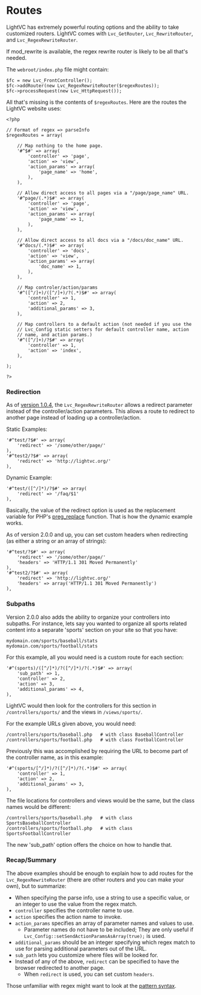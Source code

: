 Routes
======

LightVC has extremely powerful routing options and the ability to take customized routers.  LightVC comes with `Lvc_GetRouter`, `Lvc_RewriteRouter`, and `Lvc_RegexRewriteRouter`.

If mod_rewrite is available, the regex rewrite router is likely to be all that's needed.

The `webroot/index.php` file might contain:

	$fc = new Lvc_FrontController();
	$fc->addRouter(new Lvc_RegexRewriteRouter($regexRoutes));
	$fc->processRequest(new Lvc_HttpRequest());

All that's missing is the contents of `$regexRoutes`.  Here are the routes the LightVC website uses:

	<?php
	
	// Format of regex => parseInfo
	$regexRoutes = array(
	
		// Map nothing to the home page.
		'#^$#' => array(
			'controller' => 'page',
			'action' => 'view',
			'action_params' => array(
				'page_name' => 'home',
			),
		),
		
		// Allow direct access to all pages via a "/page/page_name" URL.
		'#^page/(.*)$#' => array(
			'controller' => 'page',
			'action' => 'view',
			'action_params' => array(
				'page_name' => 1,
			),
		),
		
		// Allow direct access to all docs via a "/docs/doc_name" URL.
		'#^docs/(.*)$#' => array(
			'controller' => 'docs',
			'action' => 'view',
			'action_params' => array(
				'doc_name' => 1,
			),
		),
		
		// Map controler/action/params
		'#^([^/]+)/([^/]+)/?(.*)$#' => array(
			'controller' => 1,
			'action' => 2,
			'additional_params' => 3,
		),
		
		// Map controllers to a default action (not needed if you use the
		// Lvc_Config static setters for default controller name, action
		// name, and action params.)
		'#^([^/]+)/?$#' => array(
			'controller' => 1,
			'action' => 'index',
		),
	
	);
	
	?>

### Redirection ###

As of [version 1.0.4](../../../CHANGELOG.md), the `Lvc_RegexRewriteRouter` allows a redirect parameter instead of the controller/action parameters.  This allows a route to redirect to another page instead of loading up a controller/action.

Static Examples:

	'#^test/?$#' => array(
		'redirect' => '/some/other/page/'
	),
	'#^test2/?$#' => array(
		'redirect' => 'http://lightvc.org/'
	),

Dynamic Example:

	'#^test/([^/]*)/?$#' => array(
		'redirect' => '/faq/$1'
	),

Basically, the value of the redirect option is used as the replacement variable for PHP's [preg_replace](http://www.php.net/manual/en/function.preg-replace.php) function.  That is how the dynamic example works.

As of version 2.0.0 and up, you can set custom headers when redirecting (as either a string or an array of strings):

	'#^test/?$#' => array(
		'redirect' => '/some/other/page/'
		'headers' => 'HTTP/1.1 301 Moved Permanently'
	),
	'#^test2/?$#' => array(
		'redirect' => 'http://lightvc.org/'
		'headers' => array('HTTP/1.1 301 Moved Permanently')
	),

### Subpaths ###

Version 2.0.0 also adds the ability to organize your controllers into subpaths.  For instance, lets say you wanted to 
organize all sports related content into a separate 'sports' section on your site so that you have:

	mydomain.com/sports/baseball/stats
	mydomain.com/sports/football/stats

For this example, all you would need is a custom route for each section:

	'#^(sports)/([^/]*)/?([^/]*)/?(.*)$#' => array(
		'sub_path' => 1,
		'controller' => 2,
		'action' => 3,
		'additional_params' => 4,
	),

LightVC would then look for the controllers for this section in `/controllers/sports/` and the views in `/views/sports/`.

For the example URLs given above, you would need:

	/controllers/sports/baseball.php   # with class BaseballController
	/controllers/sports/football.php   # with class FootballController

Previously this was accomplished by requiring the URL to become part of the controller name, as in this example:

	'#^(sports/[^/]*)/?([^/]*)/?(.*)$#' => array(
		'controller' => 1,
		'action' => 2,
		'additional_params' => 3,
	),

The file locations for controllers and views would be the same, but the class names would be different:

	/controllers/sports/baseball.php   # with class SportsBaseballController
	/controllers/sports/football.php   # with class SportsFootballController

The new 'sub_path' option offers the choice on how to handle that.

### Recap/Summary ###

The above examples should be enough to explain how to add routes for the `Lvc_RegexRewriteRouter` (there are other routers and you can make your own), but to summarize:

* When specifying the parse info, use a string to use a specific value, or an integer to use the value from the regex match.
* `controller` specifies the controller name to use.
* `action` specifies the action name to invoke.
* `action_params` specifies an array of parameter names and values to use.
	* Parameter names do not have to be included;  They are only useful if `Lvc_Config::setSendActionParamsAsArray(true);` is used.
* `additional_params` should be an integer specifying which regex match to use for parsing additional parameters out of the URL.
* `sub_path` lets you customize where files will be looked for.
* Instead of any of the above, `redirect` can be specified to have the browser redirected to another page.
	* When `redirect` is used, you can set custom `headers`.

Those unfamiliar with regex might want to look at the [pattern syntax](http://php.net/manual/en/reference.pcre.pattern.syntax.php).
